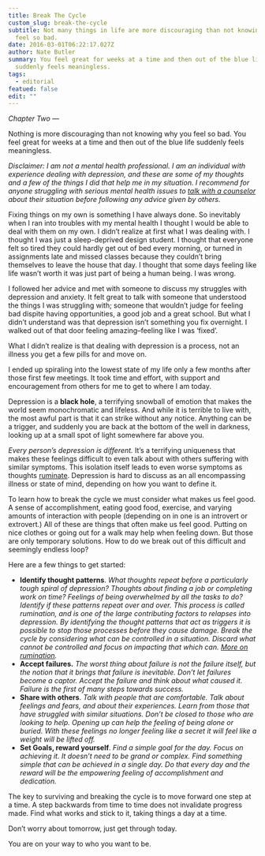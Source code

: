 ```yaml
---
title: Break The Cycle
custom_slug: break-the-cycle
subtitle: Not many things in life are more discouraging than not knowing why you
  feel so bad.
date: 2016-03-01T06:22:17.027Z
author: Nate Butler
summary: You feel great for weeks at a time and then out of the blue life
  suddenly feels meaningless.
tags:
  - editorial
featued: false
edit: ""
---
```

*Chapter Two —*

Nothing is more discouraging than not knowing why you feel so bad. You feel great for weeks at a time and then out of the blue life suddenly feels meaningless.

*Disclaimer: I am not a mental health professional. I am an individual with experience dealing with depression, and these are some of my thoughts and a few of the things I did that help me in my situation. I recommend for anyone struggling with serious mental health issues to [talk with a counselor](http://www.webmd.com/anxiety-panic/guide/how-to-find-therapist) about their situation before following any advice given by others.*

Fixing things on my own is something I have always done. So inevitably when I ran into troubles with my mental health I thought I would be able to deal with them on my own. I didn’t realize at first what I was dealing with. I thought I was just a sleep-deprived design student. I thought that everyone felt so tired they could hardly get out of bed every morning, or turned in assignments late and missed classes because they couldn’t bring themselves to leave the house that day. I thought that some days feeling like life wasn’t worth it was just part of being a human being. I was wrong.

I followed her advice and met with someone to discuss my struggles with depression and anxiety. It felt great to talk with someone that understood the things I was struggling with; someone that wouldn’t judge for feeling bad dispite having opportunities, a good job and a great school. But what I didn’t understand was that depression isn’t something you fix overnight. I walked out of that door feeling amazing–feeling like I was ‘fixed’.

What I didn’t realize is that dealing with depression is a process, not an illness you get a few pills for and move on.

I ended up spiraling into the lowest state of my life only a few months after those first few meetings. It took time and effort, with support and encouragement from others for me to get to where I am today.

Depression is a **black hole**, a terrifying snowball of emotion that makes the world seem monochromatic and lifeless. And while it is terrible to live with, the most awful part is that it can strike without any notice. Anything can be a trigger, and suddenly you are back at the bottom of the well in darkness, looking up at a small spot of light somewhere far above you.

*Every person’s depression is different.* It’s a terrifying uniqueness that makes these feelings difficult to even talk about with others suffering with similar symptoms. This isolation itself leads to even worse symptoms as thoughts [ruminate](https://en.wikipedia.org/wiki/Rumination_(psychology)). Depression is hard to discuss as an all encompassing illness or state of mind, depending on how you want to define it.

To learn how to break the cycle we must consider what makes us feel good. A sense of accomplishment, eating good food, exercise, and varying amounts of interaction with people (depending on in one is an introvert or extrovert.) All of these are things that often make us feel good. Putting on nice clothes or going out for a walk may help when feeling down. But those are only temporary solutions. How to do we break out of this difficult and seemingly endless loop?

Here are a few things to get started:

* **Identify thought patterns**. *What thoughts repeat before a particularly tough spiral of depression? Thoughts about finding a job or completing work on time? Feelings of being overwhelmed by all the tasks to do? Identify if these patterns repeat over and over. This process is called rumination, and is one of the large contributing factors to relapses into depression. By identifying the thought patterns that act as triggers it is possible to stop those processes before they cause damage. Break the cycle by considering what can be controlled in a situation. Discard what cannot be controlled and focus on impacting that which can. [More on rumination](http://psychcentral.com/blog/archives/2014/02/16/8-tips-to-help-stop-ruminating/).*
* **Accept failures.** *The worst thing about failure is not the failure itself, but the notion that it brings that failure is inevitable. Don’t let failures become a captor. Accept the failure and think about what caused it. Failure is the first of many steps towards success.*
* **Share with others**. *Talk with people that are comfortable. Talk about feelings and fears, and about their experiences. Learn from those that have struggled with similar situations. Don’t be closed to those who are looking to help. Opening up can help the feeling of being alone or buried. With these feelings no longer feeling like a secret it will feel like a weight will be lifted off.*
* **Set Goals, reward yourself**. *Find a simple goal for the day. Focus on achieving it. It doesn’t need to be grand or complex. Find something simple that can be achieved in a single day. Do that every day and the reward will be the empowering feeling of accomplishment and dedication.*

The key to surviving and breaking the cycle is to move forward one step at a time. A step backwards from time to time does not invalidate progress made. Find what works and stick to it, taking things a day at a time.

Don’t worry about tomorrow, just get through today.

You are on your way to who you want to be.